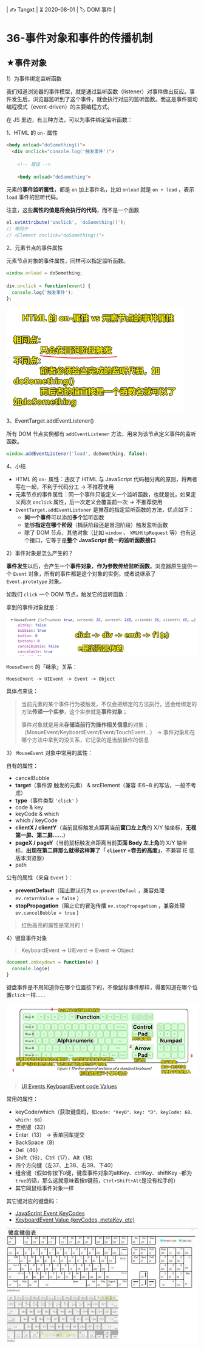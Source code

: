 | ✍️ Tangxt | ⏳ 2020-08-01 | 🏷️ DOM 事件 |

# 36-事件对象和事件的传播机制

## ★事件对象

1）为事件绑定监听函数

我们知道浏览器的事件模型，就是通过监听函数（listener）对事件做出反应。事件发生后，浏览器监听到了这个事件，就会执行对应的监听函数。而这是事件驱动编程模式（event-driven）的主要编程方式。

在 JS 里边，有三种方法，可以为事件绑定监听函数：

1、HTML 的 `on-` 属性

``` html
<body onload="doSomething()">
  <div onclick="console.log('触发事件')">

    <!-- 错误 -->

    <body onload="doSomething">
```

元素的**事件监听属性**，都是 `on` 加上事件名，比如 `onload` 就是 `on + load` ，表示 `load` 事件的监听代码。

注意，这些**属性的值是将会执行的代码**，而不是一个函数

``` js
el.setAttribute('onclick', 'doSomething()');
// 等同于
// <Element onclick="doSomething()">
```

2、元素节点的事件属性

元素节点对象的事件属性，同样可以指定监听函数。

``` js
window.onload = doSomething;

div.onclick = function(event) {
  console.log('触发事件');
};
```

![绑定监听函数](assets/img/2020-08-01-23-15-01.png)

3、EventTarget.addEventListener()

所有 DOM 节点实例都有 `addEventListener` 方法，用来为该节点定义事件的监听函数。

``` js
window.addEventListener('load', doSomething, false);
```

4、小结

* HTML 的 `on-` 属性：违反了 HTML 与 JavaScript 代码相分离的原则，将两者写在一起，不利于代码分工 -> 不推荐使用
* 元素节点的事件属性：同一个事件只能定义一个监听函数，也就是说，如果定义两次 `onclick` 属性，后一次定义会覆盖前一次 -> 不推荐使用
* `EventTarget.addEventListener` 是推荐的指定监听函数的方法，优点如下：
  + **同一个事件**可以添加**多个**监听函数
  + 能够**指定在哪个阶段**（捕获阶段还是冒泡阶段）触发监听函数
  + 除了 DOM 节点，其他对象（比如 `window` 、 `XMLHttpRequest` 等）也有这个接口，它等于是**整个 JavaScript 统一的监听函数接口**

2）事件对象是怎么产生的？

**事件发生**以后，会产生一个**事件对象**，**作为参数传给监听函数**。浏览器原生提供一个 `Event` 对象，所有的事件都是这个对象的实例，或者说继承了 `Event.prototype` 对象。

如我们 `click` 一个 DOM 节点，触发它的监听函数：

拿到的事件对象就是：

![MouseEvent](assets/img/2020-08-01-23-27-11.png)

`MouseEvent` 的「继承」关系：

``` 
MouseEvent -> UIEvent -> Event -> Object
```

具体点来说：

> 当前元素的某个事件行为被触发，不仅会把绑定的方法执行，还会给绑定的方法**传递一个实参**，这个实参就是**事件对象**；
> 
> 事件对象就是用来**存储当前行为操作相关信息**的对象；（MosueEvent/KeyboardEvent/Event/TouchEvent...） -> 事件对象和在哪个方法中拿到的没关系，它记录的是当前操作的信息

3） `MouseEvent` 对象中常用的属性：

自有的属性：

* cancelBubble
* **target**（事件源 触发的元素） & srcElement（兼容 IE6~8 的写法，一般不考虑）
* **type**（事件类型 `'click'` ）
* code & key
* keyCode & which
* which / keyCode
* **clientX / clientY**（当前鼠标触发点距离当前**窗口左上角**的 X/Y 轴坐标，**无视第一屏、第二屏……**）
* **pageX / pageY**（当前鼠标触发点距离当前**页面 Body 左上角**的 X/Y 轴坐标，**出现在第二屏那么就得这样算了「 `clientY` +卷去的高度」**，不兼容 IE 低版本浏览器）
* path

公有的属性（来自 `Event` ）：

* **preventDefault**（阻止默认行为 `ev.preventDefaul` ，兼容处理 `ev.returnValue = false` ）
* **stopPropagation**（阻止它的冒泡传播 `ev.stopPropagation` ，兼容处理 `ev.cancelBubble = true` )

> 红色高亮的属性是常用的！

4）键盘事件对象

> KeyboardEvent -> UIEvent -> Event -> Object

``` js
document.onkeydown = function(e) {
  console.log(e)
}
```

键盘事件是不用知道你在哪个位置按下的，不像鼠标事件那样，得要知道在哪个位置`click`一样……

![键盘](assets/img/2020-08-02-01-44-03.png)

> [UI Events KeyboardEvent code Values](https://www.w3.org/TR/uievents-code/)

常用的属性：

- keyCode/which（获取键盘码，如`code: "KeyD"、key: "D"、keyCode: 68、which: 68`）
- 空格键（32）
- Enter（13） -> 表单回车提交
- BackSpace（8）
- Del（46）
- Shift（16）、Ctrl（17）、Alt（18）
- 四个方向键（左37、上38、右39、下40）
- 组合键（假如你按下`D`键，键盘事件对象的altKey、ctrlKey、shiftKey -都为`true`的话，那么这就意味着按`D`键前，`Ctrl+Shift+Alt`是没有松手的）
- 其它同鼠标事件对象一样

其它键对应的键盘码：

- [JavaScript Event KeyCodes](https://keycode.info/)
- [KeyboardEvent Value (keyCodes, metaKey, etc)](https://css-tricks.com/snippets/javascript/javascript-keycodes/)

![键盘键值表](assets/img/2020-08-02-01-51-09.png)








